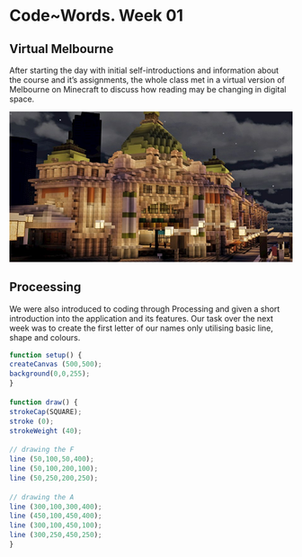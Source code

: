 # Code~Words. Week 01
## Virtual Melbourne 
After starting the day with initial self-introductions and information about the course and it’s assignments, the whole class met in a virtual version of Melbourne on Minecraft to discuss how reading may be changing in digital space. 

![](_0a4d4194-b830-48e8-af68-69cf943c9883.preview.jpg)

## Proceessing
We were also introduced to coding through Processing and given a short introduction into the application and its features. Our task over the next week was to create the first letter of our names only utilising basic line, shape and colours.

```javascript 
function setup() {
createCanvas (500,500);
background(0,0,255);
}

function draw() {
strokeCap(SQUARE); 
stroke (0);
strokeWeight (40);

// drawing the F
line (50,100,50,400);
line (50,100,200,100);
line (50,250,200,250);

// drawing the A
line (300,100,300,400);
line (450,100,450,400);
line (300,100,450,100);
line (300,250,450,250);
}
```
